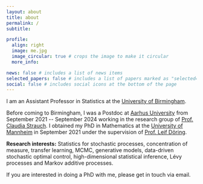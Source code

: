 ```yaml
---
layout: about
title: about
permalink: /
subtitle:

profile:
  align: right
  image: me.jpg
  image_circular: true # crops the image to make it circular
  more_info:

news: false # includes a list of news items
selected_papers: false # includes a list of papers marked as "selected={true}"
social: false # includes social icons at the bottom of the page
---
```


I am an Assistant Professor in Statistics at the [University of Birmingham](https://www.birmingham.ac.uk/schools/mathematics). 

Before coming to Birmingham, I was a Postdoc at [Aarhus University](https://math.au.dk/en/) from September 2021 -- September 2024 working in the research group of [Prof. Claudia Strauch](https://ssp.math.uni-heidelberg.de). I obtained my PhD in Mathematics at the [University of Mannheim](https://www.wim.uni-mannheim.de/en/) in September 2021 under the supervision of [Prof. Leif Döring](https://www.wim.uni-mannheim.de/doering/).

<b>Research interests:</b> Statistics for stochastic processes, concentration of measure, transfer learning, MCMC, generative models, data-driven stochastic optimal control, high-dimensional statistical inference, Lévy processes and Markov additive processes.

If you are interested in doing a PhD with me, please get in touch via email.

